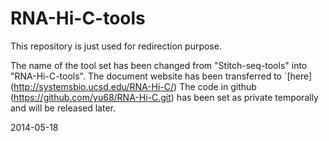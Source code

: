 RNA-Hi-C-tools
==============

This repository is just used for redirection purpose.

The name of the tool set has been changed from "Stitch-seq-tools" into "RNA-Hi-C-tools". The document website has been transferred to `[here] (http://systemsbio.ucsd.edu/RNA-Hi-C/)
The code in github (https://github.com/yu68/RNA-Hi-C.git) has been set as private temporally and will be released later.

2014-05-18

